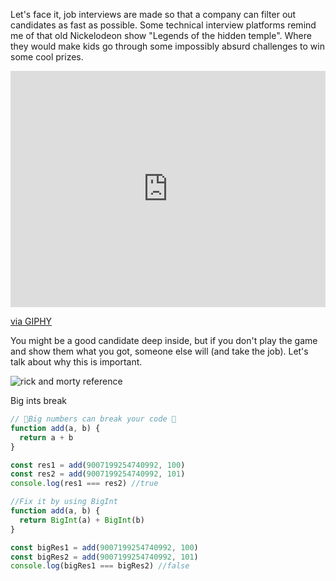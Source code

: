 Let's face it, job interviews are made so that a company can filter out candidates as fast as possible. Some technical interview platforms remind me of that old Nickelodeon show "Legends of the hidden temple". Where they would make kids go through some impossibly absurd challenges to win some cool prizes.

<div style="width:100%;height:0;padding-bottom:75%;position:relative;"><iframe src="https://giphy.com/embed/3o6nUOvnxxN7MGmhHy" width="100%" height="100%" style="position:absolute" frameBorder="0" class="giphy-embed" allowFullScreen></iframe></div><p><a href="https://giphy.com/gifs/splat-nicksplat-legends-of-the-hidden-temple-3o6nUOvnxxN7MGmhHy">via GIPHY</a></p>

You might be a good candidate deep inside, but if you don't play the game and show them what you got, someone else will (and take the job). Let's talk about why this is important.

![rick and morty reference](/img/smwyg.jpg "Show me what you got!")

Big ints break

```javascript
// 🚨Big numbers can break your code 🚨
function add(a, b) {
  return a + b
}

const res1 = add(9007199254740992, 100)
const res2 = add(9007199254740992, 101)
console.log(res1 === res2) //true

//Fix it by using BigInt
function add(a, b) {
  return BigInt(a) + BigInt(b)
}

const bigRes1 = add(9007199254740992, 100)
const bigRes2 = add(9007199254740992, 101)
console.log(bigRes1 === bigRes2) //false
```
